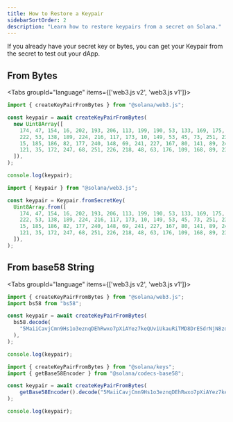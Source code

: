 ```yaml
---
title: How to Restore a Keypair
sidebarSortOrder: 2
description: "Learn how to restore keypairs from a secret on Solana."
---
```


If you already have your secret key or bytes, you can get your Keypair from the
secret to test out your dApp.

## From Bytes

<Tabs groupId="language" items={['web3.js v2', 'web3.js v1']}>

<Tab value="web3.js v2">

```typescript
import { createKeyPairFromBytes } from "@solana/web3.js";

const keypair = await createKeyPairFromBytes(
  new Uint8Array([
    174, 47, 154, 16, 202, 193, 206, 113, 199, 190, 53, 133, 169, 175, 31, 56,
    222, 53, 138, 189, 224, 216, 117, 173, 10, 149, 53, 45, 73, 251, 237, 246,
    15, 185, 186, 82, 177, 240, 148, 69, 241, 227, 167, 80, 141, 89, 240, 121,
    121, 35, 172, 247, 68, 251, 226, 218, 48, 63, 176, 109, 168, 89, 238, 135,
  ]),
);

console.log(keypair);
```

</Tab>

<Tab value="web3.js v1">

```typescript
import { Keypair } from "@solana/web3.js";

const keypair = Keypair.fromSecretKey(
  Uint8Array.from([
    174, 47, 154, 16, 202, 193, 206, 113, 199, 190, 53, 133, 169, 175, 31, 56,
    222, 53, 138, 189, 224, 216, 117, 173, 10, 149, 53, 45, 73, 251, 237, 246,
    15, 185, 186, 82, 177, 240, 148, 69, 241, 227, 167, 80, 141, 89, 240, 121,
    121, 35, 172, 247, 68, 251, 226, 218, 48, 63, 176, 109, 168, 89, 238, 135,
  ]),
);
```

</Tab>

</Tabs>

## From base58 String

<Tabs groupId="language" items={['web3.js v2', 'web3.js v1']}>

<Tab value="web3.js v2">

```typescript
import { createKeyPairFromBytes } from "@solana/web3.js";
import bs58 from "bs58";

const keypair = await createKeyPairFromBytes(
  bs58.decode(
    "5MaiiCavjCmn9Hs1o3eznqDEhRwxo7pXiAYez7keQUviUkauRiTMD8DrESdrNjN8zd9mTmVhRvBJeg5vhyvgrAhG",
  ),
);

console.log(keypair);
```

</Tab>

<Tab value="web3.js v1">

```typescript
import { createKeyPairFromBytes } from "@solana/keys";
import { getBase58Encoder } from "@solana/codecs-base58";

const keypair = await createKeyPairFromBytes(
    getBase58Encoder().decode("5MaiiCavjCmn9Hs1o3eznqDEhRwxo7pXiAYez7keQUviUkauRiTMD8DrESdrNjN8zd9mTmVhRvBJeg5vhyvgrAhG")
);

console.log(keypair);

```

</Tab>

</Tabs>
